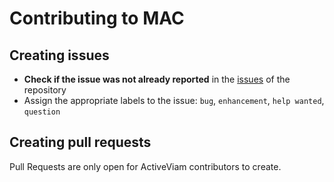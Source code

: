 # Contributing to MAC

## Creating issues

* **Check if the issue was not already reported** in the [issues](https://github.com/activeviam/mac/issues) of the repository
* Assign the appropriate labels to the issue: `bug`, `enhancement`, `help wanted`, `question`

## Creating pull requests

Pull Requests are only open for ActiveViam contributors to create.
